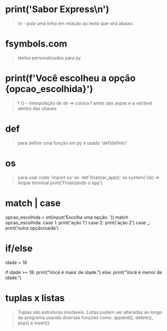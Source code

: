# print('Sabor Express\n')
> \n - pula uma linha em relação ao texto que virá abaixo.

# fsymbols.com
> textos personalizados para py

# print(f'Você escolheu a opção {opcao_escolhida}')
> f {} - interpolação de str => coloca f antes das aspas e a variável dentro das chaves

# def
> para definir uma função em py é usado 'def(definir)'

# os
> para usar code 'import os'
> ex. def finalizar_app():
> os.system('cls) => limpar terminal
> print('Finalizando o app')

# match | case

opcao_escolhida = int(input('Escolha uma opção: '))
match opcao_escolhida:
case 1:
print('ação 1')
case 2:
print('ação 2')
case _:
print('outra opção/saída')

# if/else

idade = 18

if idade >= 18:
    print("Você é maior de idade.")
else:
    print("Você é menor de idade.")

# tuplas x listas

> Tuplas são estruturas imutáveis.
> Listas podem ser alteradas ao longo do programa usando diversas funções como: append(), delete(), pop() e insert().